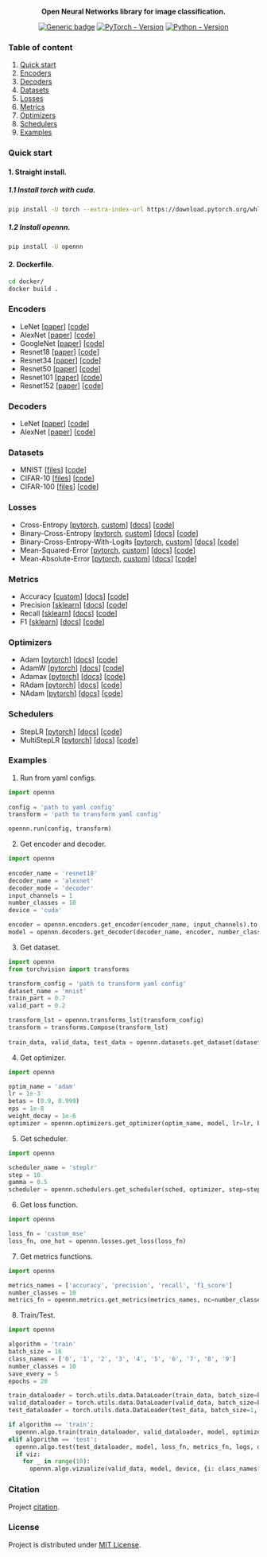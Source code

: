<div align="center">

**Open Neural Networks library for image classification.**

[![Generic badge](https://img.shields.io/badge/License-MIT-<COLOR>.svg?style=for-the-badge)](https://github.com/Pe4enIks/OpeNN/LICENSE) 
[![PyTorch - Version](https://img.shields.io/badge/PYTORCH-1.4+-blue?style=for-the-badge&logo=pytorch)](https://pepy.tech/project/segmentation-models-pytorch) 
[![Python - Version](https://img.shields.io/badge/PYTHON-3.6+-blue?style=for-the-badge&logo=python&logoColor=white)](https://pepy.tech/project/segmentation-models-pytorch)

</div>

### Table of content
  1. [Quick start](#start)
  2. [Encoders](#encoders)
  3. [Decoders](#decoders)
  4. [Datasets](#datasets)
  5. [Losses](#losses)
  6. [Metrics](#metrics)
  7. [Optimizers](#optimizers)
  8. [Schedulers](#schedulers)
  9. [Examples](#examples)

### Quick start <a name="start"></a>
#### 1. Straight install.
##### 1.1 Install torch with cuda.
```bash
pip install -U torch --extra-index-url https://download.pytorch.org/whl/cu113
```
##### 1.2 Install opennn.
```bash
pip install -U opennn
```
#### 2. Dockerfile.
```bash
cd docker/
docker build .
```
  
### Encoders <a name="encoders"></a>
- LeNet [[paper](http://vision.stanford.edu/cs598_spring07/papers/Lecun98.pdf)] [[code](opennn/encoders/lenet.py)]
- AlexNet [[paper](https://proceedings.neurips.cc/paper/2012/file/c399862d3b9d6b76c8436e924a68c45b-Paper.pdf)] [[code](opennn/encoders/alexnet.py)]
- GoogleNet [[paper](https://arxiv.org/pdf/1409.4842.pdf)] [[code](opennn/encoders/googlenet.py)]
- Resnet18 [[paper](https://arxiv.org/pdf/1512.03385.pdf)] [[code](opennn/encoders/resnet.py)]
- Resnet34 [[paper](https://arxiv.org/pdf/1512.03385.pdf)] [[code](opennn/encoders/resnet.py)]
- Resnet50 [[paper](https://arxiv.org/pdf/1512.03385.pdf)] [[code](opennn/encoders/resnet.py)]
- Resnet101 [[paper](https://arxiv.org/pdf/1512.03385.pdf)] [[code](opennn/encoders/resnet.py)]
- Resnet152 [[paper](https://arxiv.org/pdf/1512.03385.pdf)] [[code](opennn/encoders/resnet.py)]
  
### Decoders <a name="decoders"></a>
- LeNet [[paper](http://vision.stanford.edu/cs598_spring07/papers/Lecun98.pdf)] [[code](opennn/decoders/lenet.py)]
- AlexNet [[paper](https://proceedings.neurips.cc/paper/2012/file/c399862d3b9d6b76c8436e924a68c45b-Paper.pdf)] [[code](opennn/decoders/alexnet.py)]

### Datasets <a name="datasets"></a>
- MNIST [[files](http://yann.lecun.com/exdb/mnist/)] [[code](opennn/datasets/mnist.py)]
- CIFAR-10 [[files](https://www.cs.toronto.edu/~kriz/cifar.html)] [[code](opennn/datasets/cifar.py)]
- CIFAR-100 [[files](https://www.cs.toronto.edu/~kriz/cifar.html)] [[code](opennn/datasets/cifar.py)]

### Losses <a name="losses"></a>
- Cross-Entropy [[pytorch](https://pytorch.org), [custom](https://github.com/Pe4enIks/OpenNN/tree/main/opennn/losses)] [[docs](https://pytorch.org/docs/stable/generated/torch.nn.CrossEntropyLoss.html)] [[code](opennn/losses/celoss.py)]
- Binary-Cross-Entropy [[pytorch](https://pytorch.org), [custom](https://github.com/Pe4enIks/OpenNN/tree/main/opennn/losses)] [[docs](https://pytorch.org/docs/stable/generated/torch.nn.BCELoss.html)] [[code](opennn/losses/bceloss.py)]
- Binary-Cross-Entropy-With-Logits [[pytorch](https://pytorch.org), [custom](https://github.com/Pe4enIks/OpenNN/tree/main/opennn/losses)] [[docs](https://pytorch.org/docs/stable/generated/torch.nn.BCEWithLogitsLoss.html)] [[code](opennn/losses/bceloss.py)]
- Mean-Squared-Error [[pytorch](https://pytorch.org), [custom](https://github.com/Pe4enIks/OpenNN/tree/main/opennn/losses)] [[docs](https://pytorch.org/docs/stable/generated/torch.nn.MSELoss.html)] [[code](opennn/losses/meanloss.py)]
- Mean-Absolute-Error [[pytorch](https://pytorch.org), [custom](https://github.com/Pe4enIks/OpenNN/tree/main/opennn/losses)] [[docs](https://pytorch.org/docs/stable/generated/torch.nn.L1Loss.html)] [[code](opennn/losses/meanloss.py)]

### Metrics <a name="metrics"></a>
- Accuracy [[custom](https://github.com/Pe4enIks/OpenNN/tree/main/opennn/metrics)] [[docs](https://scikit-learn.org/stable/modules/generated/sklearn.metrics.accuracy_score.html)] [[code](opennn/metrics/accuracy.py)]
- Precision [[sklearn](https://scikit-learn.org/stable/)] [[docs](https://scikit-learn.org/stable/modules/generated/sklearn.metrics.precision_score.html#sklearn.metrics.precision_score)] [[code](opennn/metrics/precision.py)]
- Recall [[sklearn](https://scikit-learn.org/stable/)] [[docs](https://scikit-learn.org/stable/modules/generated/sklearn.metrics.recall_score.html#sklearn.metrics.recall_score)] [[code](opennn/metrics/recall.py)]
- F1 [[sklearn](https://scikit-learn.org/stable/)] [[docs](https://scikit-learn.org/stable/modules/generated/sklearn.metrics.f1_score.html#sklearn.metrics.f1_score)] [[code](opennn/metrics/f1_score.py)]

### Optimizers <a name="optimizers"></a>
- Adam [[pytorch](https://pytorch.org)] [[docs](https://pytorch.org/docs/stable/generated/torch.optim.Adam.html#torch.optim.Adam)] [[code](opennn/optimizers/adam.py)]
- AdamW [[pytorch](https://pytorch.org)] [[docs](https://pytorch.org/docs/stable/generated/torch.optim.AdamW.html#torch.optim.AdamW)] [[code](opennn/optimizers/adam.py)]
- Adamax [[pytorch](https://pytorch.org)] [[docs](https://pytorch.org/docs/stable/generated/torch.optim.Adamax.html#torch.optim.Adamax)] [[code](opennn/optimizers/adam.py)]
- RAdam [[pytorch](https://pytorch.org)] [[docs](https://pytorch.org/docs/stable/generated/torch.optim.RAdam.html#torch.optim.RAdam)] [[code](opennn/optimizers/adam.py)]
- NAdam [[pytorch](https://pytorch.org)] [[docs](https://pytorch.org/docs/stable/generated/torch.optim.NAdam.html#torch.optim.NAdam)] [[code](opennn/optimizers/adam.py)]

### Schedulers <a name="schedulers"></a>
- StepLR [[pytorch](https://pytorch.org)] [[docs](https://pytorch.org/docs/stable/generated/torch.optim.lr_scheduler.StepLR.html)] [[code](opennn/schedulers/steplr.py)]
- MultiStepLR [[pytorch](https://pytorch.org)] [[docs](https://pytorch.org/docs/stable/generated/torch.optim.lr_scheduler.MultiStepLR.html#torch.optim.lr_scheduler.MultiStepLR)] [[code](opennn/schedulers/steplr.py)]

### Examples <a name="examples"></a>
  
1. Run from yaml configs.
```python
import opennn
  
config = 'path to yaml config'
transform = 'path to transform yaml config'

opennn.run(config, transform)
```

2. Get encoder and decoder.
```python
import opennn
  
encoder_name = 'resnet18'
decoder_name = 'alexnet'
decoder_mode = 'decoder'
input_channels = 1
number_classes = 10
device = 'cuda'

encoder = opennn.encoders.get_encoder(encoder_name, input_channels).to(device)
model = opennn.decoders.get_decoder(decoder_name, encoder, number_classes, decoder_mode, device).to(device)
```
  
3. Get dataset.
```python
import opennn
from torchvision import transforms

transform_config = 'path to transform yaml config'
dataset_name = 'mnist'
train_part = 0.7
valid_part = 0.2

transform_lst = opennn.transforms_lst(transform_config)
transform = transforms.Compose(transform_lst)
  
train_data, valid_data, test_data = opennn.datasets.get_dataset(dataset_name, train_part, valid_part, transform)
```

4. Get optimizer.
```python
import opennn

optim_name = 'adam'
lr = 1e-3
betas = (0.9, 0.999)
eps = 1e-8
weight_decay = 1e-6
optimizer = opennn.optimizers.get_optimizer(optim_name, model, lr=lr, betas=betas, eps=opt_eps, weight_decay=weight_decay)
```

5. Get scheduler.
```python
import opennn

scheduler_name = 'steplr'
step = 10
gamma = 0.5
scheduler = opennn.schedulers.get_scheduler(sched, optimizer, step=step, gamma=gamma, milestones=None)
```

6. Get loss function.
```python
import opennn

loss_fn = 'custom_mse'
loss_fn, one_hot = opennn.losses.get_loss(loss_fn)
```

7. Get metrics functions.
```python
import opennn

metrics_names = ['accuracy', 'precision', 'recall', 'f1_score']
number_classes = 10
metrics_fn = opennn.metrics.get_metrics(metrics_names, nc=number_classes)
```

8. Train/Test.
```python
import opennn

algorithm = 'train'
batch_size = 16
class_names = ['0', '1', '2', '3', '4', '5', '6', '7', '8', '9']
number_classes = 10
save_every = 5
epochs = 20

train_dataloader = torch.utils.data.DataLoader(train_data, batch_size=batch_size, shuffle=True)
valid_dataloader = torch.utils.data.DataLoader(valid_data, batch_size=batch_size, shuffle=False)
test_dataloader = torch.utils.data.DataLoader(test_data, batch_size=1, shuffle=False)

if algorithm == 'train':
  opennn.algo.train(train_dataloader, valid_dataloader, model, optimizer, scheduler, loss_fn, metrics_fn, epochs, checkpoints, logs, device, save_every, one_hot, number_classes)
elif algorithm == 'test':
  opennn.algo.test(test_dataloader, model, loss_fn, metrics_fn, logs, device, one_hot, number_classes)
  if viz:
    for _ in range(10):
      opennn.algo.vizualize(valid_data, model, device, {i: class_names[i] for i in range(number_classes)})
```

### Citation <a name="citing"></a>
Project [citation](https://github.com/Pe4enIks/OpenNN/blob/main/CITATION.cff).

### License <a name="license"></a>
Project is distributed under [MIT License](https://github.com/Pe4enIks/OpenNN/blob/main/LICENSE).